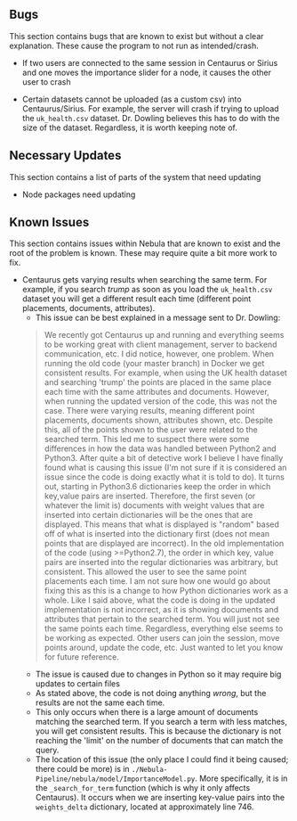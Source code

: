 ## Bugs
This section contains bugs that are known to exist but without a clear explanation. These cause the program to not run as intended/crash.

* If two users are connected to the same session in Centaurus or Sirius and one moves the importance slider for a node, it causes the other user to crash

* Certain datasets cannot be uploaded (as a custom csv) into Centaurus/Sirius. For example, the server will crash if trying to upload the `uk_health.csv` dataset. Dr. Dowling believes this has to do with the size of the dataset. Regardless, it is worth keeping note of.

## Necessary Updates
This section contains a list of parts of the system that need updating

* Node packages need updating

## Known Issues
This section contains issues within Nebula that are known to exist and the root of the problem is known. These may require quite a bit more work to fix.

* Centaurus gets varying results when searching the same term. For example, if you search *trump* as soon as you load the `uk_health.csv` dataset you will get a different result each time (different point placements, documents, attributes). 
    * This issue can be best explained in a message sent to Dr. Dowling: 
    > We recently got Centaurus up and running and everything seems to be working great with client management, server to backend communication, etc. I did notice, however, one problem. When running the old code (your master branch) in Docker we get consistent results. For example, when using the UK health dataset and searching 'trump' the points are placed in the same place each time with the same attributes and documents. However, when running the updated version of the code, this was not the case. There were varying results, meaning different point placements, documents shown, attributes shown, etc. Despite this, all of the points shown to the user were related to the searched term. This led me to suspect there were some differences in how the data was handled between Python2 and Python3. After quite a bit of detective work I believe I have finally found what is causing this issue (I'm not sure if it is considered an issue since the code is doing exactly what it is told to do). It turns out, starting in Python3.6 dictionaries keep the order in which key,value pairs are inserted. Therefore, the first seven (or whatever the limit is) documents with weight values that are inserted into certain dictionaries will be the ones that are displayed. This means that what is displayed is "random" based off of what is inserted into the dictionary first (does not mean points that are displayed are incorrect). In the old implementation of the code (using >=Python2.7), the order in which key, value pairs are inserted into the regular dictionaries was arbitrary, but consistent. This allowed the user to see the same point placements each time. I am not sure how one would go about fixing this as this is a change to how Python dictionaries work as a whole. Like I said above, what the code is doing in the updated implementation is not incorrect, as it is showing documents and attributes that pertain to the searched term. You will just not see the same points each time. Regardless, everything else seems to be working as expected. Other users can join the session, move points around, update the code, etc. Just wanted to let you know for future reference.
    * The issue is caused due to changes in Python so it may require big updates to certain files
    * As stated above, the code is not doing anything *wrong*, but the results are not the same each time. 
    * This only occurs when there is a large amount of documents matching the searched term. If you search a term with less matches, you will get consistent results. This is because the dictionary is not reaching the 'limit' on the number of documents that can match the query.
    * The location of this issue (the only place I could find it being caused; there could be more) is in `./Nebula-Pipeline/nebula/model/ImportanceModel.py`. More specifically, it is in the `_search_for_term` function (which is why it only affects Centaurus). It occurs when we are inserting key-value pairs into the `weights_delta` dictionary, located at approximately line 746.
